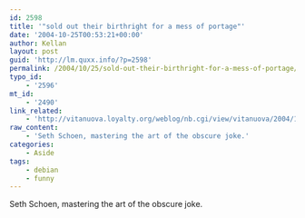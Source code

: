 ```yaml
---
id: 2598
title: '"sold out their birthright for a mess of portage"'
date: '2004-10-25T00:53:21+00:00'
author: Kellan
layout: post
guid: 'http://lm.quxx.info/?p=2598'
permalink: /2004/10/25/sold-out-their-birthright-for-a-mess-of-portage/
typo_id:
    - '2596'
mt_id:
    - '2490'
link_related:
    - 'http://vitanuova.loyalty.org/weblog/nb.cgi/view/vitanuova/2004/10/24/1'
raw_content:
    - 'Seth Schoen, mastering the art of the obscure joke.'
categories:
    - Aside
tags:
    - debian
    - funny
---
```


Seth Schoen, mastering the art of the obscure joke.
